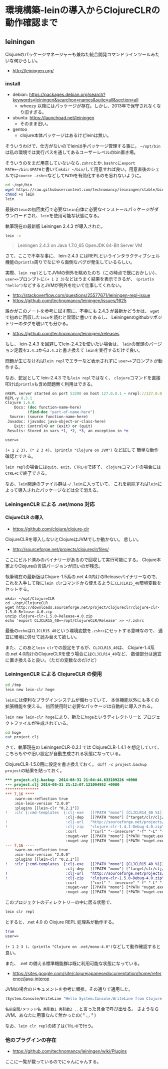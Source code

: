 # 環境構築-leinの導入からClojureCLRの動作確認まで

## leiningen

Clojureのパッケージマネージャーも兼ねた統合開発コマンドラインツールみたいな何からしい。

- http://leiningen.org/

### install

- debian: https://packages.debian.org/search?keywords=leiningen&searchon=names&suite=all&section=all
    - wheezy 以降にはパッケージが存在。しかし、2013年で保守されなくなり旧すぎる。
- ubuntu: https://launchpad.net/leiningen
    - そのまま旧い。
- gentoo
    - clojure本体パッケージはあるけどleinは無い。

そういうわけで、仕方がないのでleinは手パッケージ管理する事に。
`~/opt/bin`は私の環境では実行パスを通してあるユーザーレベルのbin置き場。

そういうのをまだ用意していないなら`.zshrc`とか`.bashrc`に`export PATH=~/bin:$PATH`と書いて`mkdir ~/bin/`して用意すれば良い。用意直後のシェルでは`source .zshrc`などして`PATH`を有効化するのを忘れないように。

```zsh
cd ~/opt/bin
wget https://raw.githubusercontent.com/technomancy/leiningen/stable/bin/lein
chmod +x lein
lein
```

最後の`lein`の初回実行で必要な`lein`自体に必要なインストールパッケージがダウンロードされ、`lein`を使用可能な状態になる。

執筆現在の最新版 Leiningen 2.4.3 が導入された。

```zsh
lein -v
```

> Leiningen 2.4.3 on Java 1.7.0_65 OpenJDK 64-Bit Server VM

さて、ここで不幸な事に、 lein-2.4.3 にはREPLというインタラクティブシェル機能の`println`周りでなにやら面倒なバグが発生しているらしい。

実際、`lein repl`としてJVMの例外を眺めたのち（この時点で既におかしい）、
`user=>`プロンプトに`(+ 1 2 3)`などはうまく結果を表示できるが、
`(println "hello")`などするとJVMが例外を吐いて仕事してくれない。

- http://stackoverflow.com/questions/25577671/leiningen-repl-issue
- https://github.com/technomancy/leiningen/issues/1625

誰かがこのノートを参考に試す際に、不幸にも 2.4.3 が最新かどうかは、
`wget`で初めに回収した`lein`を読むと冒頭に書いてあるし、
Leiningenのgithubリポジトリーのタグを覗いても分かる。

- https://github.com/technomancy/leiningen/releases

もし、 lein-2.4.3 を回避してlein-2.4.2を使いたい場合は、
`lein`の冒頭のバージョン定義を`2.4.3`から`2.4.2`と書き換えて
`lein`を実行するだけで良い。

問題が生じなければ`lein repl`でエラーなど表示されずに
`user=>`プロンプトが動作する。

なお、蛇足として lein-2.4.3 でも`lein repl`ではなく、
`clojure`コマンドを直接叩けば`println`も含め問題無く利用はできる。

```clojure
nREPL server started on port 53298 on host 127.0.0.1 - nrepl://127.0.0.1:53298
REPL-y 0.3.1
Clojure 1.6.0
    Docs: (doc function-name-here)
          (find-doc "part-of-name-here")
  Source: (source function-name-here)
 Javadoc: (javadoc java-object-or-class-here)
    Exit: Control+D or (exit) or (quit)
 Results: Stored in vars *1, *2, *3, an exception in *e

user=> 
```

`(+ 1 2 3)`、`(* 2 3 4)`、`(println "Clojure on JVM")` など試して
簡単な動作確認とできる。

`lein repl`の場合には`quit`、`exit`、`CTRL+D`で終了、
`clojure`コマンドの場合には`CTRL+C`で終了できる。

なお、`lein`関連のファイル群は`~/.lein`に入っていて、
これを削除すれば`lein`によって導入されたパッケージなどは全て消える。

### LeiningenCLR による .net/mono 対応

#### ClojureCLR の導入

- https://github.com/clojure/clojure-clr

ClojureCLRを導入しないとClojureはJVMでしか動かない。
悲しい。

- http://sourceforge.net/projects/clojureclr/files/

ここにビルド済みのバイナリーがあるので回収して実行可能にする。
Clojure本家よりClojureの言語バージョンが旧いのが残念。

執筆現在の最新版はClojure-1.5系の.net 4.0向けのReleaseバイナリーなので、
これを入手して後に`lein clr`コマンドから使えるように`CLJCLR15_40`環境変数をセットする。

```
mkdir ~/opt/ClojureCLR
cd ~/opt/ClojureCLR
wget http://downloads.sourceforge.net/project/clojureclr/clojure-clr-1.5.0-Release-4.0.zip
unzip clojure-clr-1.5.0-Release-4.0.zip
echo 'export CLJCLR15_40=~/opt/ClojureCLR/Release' >> ~/.zshrc
```

最後の`echo`は`CLJCLR15_40`という環境変数を`.zshrc`にセットする意味なので、
適宜に環境に併せて読み替えて欲しい。

また、このあと`lein clr`での設定をするが、`CLJCLR15_40`は、
Clojure-1.4系の.net 4.0向けのClojureCLRを使う場合には`CLJCLR14_40`など、
数値部分は適宜に置き換えると良い。（ただの変数なのだけど）

### LeiningenCLR による ClojureCLR の使用

```zsh
cd /tmp
lein new lein-clr hoge
```

`lein`には便利なプラグインシステムが備わっていて、
本体機能以外にも多くの拡張機能を使える。
初回使用時に必要なパッケージは自動的に導入される。

`lein new lein-clr hoge`により、新たに`hoge`というディレクトリーと
プロジェクトファイルが生成されている。

```zsh
cd hoge
cat project.clj
```

さて、執筆現在の LeiningenCLR-0.2.1 では ClojureCLR-1.4.1 を想定していて、
こちらもやや旧い設定が自動生成される状態になっている。

ClojureCLR-1.5.0用に設定を書き換えておく。
`diff -c project.backup project`の結果を貼っておく。

```diff
*** project.clj.backup  2014-08-31 21:04:44.633109226 +0900
--- project.clj 2014-08-31 21:12:07.121094952 +0900
***************
*** 7,16 ****
    :warn-on-reflection true
    :min-lein-version "2.0.0"
    :plugins [[lein-clr "0.2.1"]]
!   :clr {:cmd-templates  {:clj-exe   [[?PATH "mono"] [CLJCLR14_40 %1]]
                           :clj-dep   [[?PATH "mono"] ["target/clr/clj/Debug 4.0" %1]]
!                          :clj-url   "http://sourceforge.net/projects/clojureclr/files/clojure-clr-1.4.1-Debug-4.0.zip/download"
!                          :clj-zip   "clojure-clr-1.4.1-Debug-4.0.zip"
                           :curl      ["curl" "--insecure" "-f" "-L" "-o" %1 %2]
                           :nuget-ver [[?PATH "mono"] [*PATH "nuget.exe"] "install" %1 "-Version" %2]
                           :nuget-any [[?PATH "mono"] [*PATH "nuget.exe"] "install" %1]
--- 7,16 ----
    :warn-on-reflection true
    :min-lein-version "2.0.0"
    :plugins [[lein-clr "0.2.1"]]
!   :clr {:cmd-templates  {:clj-exe   [[?PATH "mono"] [CLJCLR15_40 %1]]
                           :clj-dep   [[?PATH "mono"] ["target/clr/clj/Debug 4.0" %1]]
!                          :clj-url   "http://sourceforge.net/projects/clojureclr/files/clojure-clr-1.5.0-Debug-4.0.zip/download"
!                          :clj-zip   "clojure-clr-1.5.0-Debug-4.0.zip"
                           :curl      ["curl" "--insecure" "-f" "-L" "-o" %1 %2]
                           :nuget-ver [[?PATH "mono"] [*PATH "nuget.exe"] "install" %1 "-Version" %2]
                           :nuget-any [[?PATH "mono"] [*PATH "nuget.exe"] "install" %1]
```

このプロジェクトのディレクトリーの中に居る状態で、

```zsh
lein clr repl
```

とすると、.net 4.0 の Clojure REPL 処理系が動作する。

```clojure
true
user=> 
```

`(+ 1 2 3 )`、`(println "Clojure on .net/mono-4.0")`などして動作確認すると良い。

また、 .net の備える標準機能群は既に利用可能な状態になっている。

- https://sites.google.com/site/clojurejapanesedocumentation/home/reference/java-interop

JVMの場合のドキュメントを参考に類推。その通りで通用した。

```clojure
(System.Console/WriteLine "Hello System.Console.WriteLine from Clojure!")
```

`名前空間/メソッド名 実引数1 実引数2 ..`と言った具合で呼び出せる。
さようならJVM、あなたに用事なんて無かったの(╹◡╹)

なお、`lein clr repl`の終了は`CTRL+D`で行う。

### 他のプラグインの存在

- https://github.com/technomancy/leiningen/wiki/Plugins

ここに一覧が載っているのでにゃんにゃんする。

